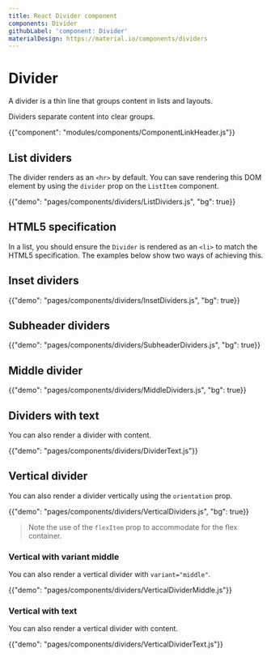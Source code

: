 ```yaml
---
title: React Divider component
components: Divider
githubLabel: 'component: Divider'
materialDesign: https://material.io/components/dividers
---
```


# Divider

<p class="description">A divider is a thin line that groups content in lists and layouts.</p>

Dividers separate content into clear groups.

{{"component": "modules/components/ComponentLinkHeader.js"}}

## List dividers

The divider renders as an `<hr>` by default.
You can save rendering this DOM element by using the `divider` prop on the `ListItem` component.

{{"demo": "pages/components/dividers/ListDividers.js", "bg": true}}

## HTML5 specification

In a list, you should ensure the `Divider` is rendered as an `<li>` to match the HTML5 specification.
The examples below show two ways of achieving this.

## Inset dividers

{{"demo": "pages/components/dividers/InsetDividers.js", "bg": true}}

## Subheader dividers

{{"demo": "pages/components/dividers/SubheaderDividers.js", "bg": true}}

## Middle divider

{{"demo": "pages/components/dividers/MiddleDividers.js", "bg": true}}

## Dividers with text

You can also render a divider with content.

{{"demo": "pages/components/dividers/DividerText.js"}}

## Vertical divider

You can also render a divider vertically using the `orientation` prop.

{{"demo": "pages/components/dividers/VerticalDividers.js", "bg": true}}

> Note the use of the `flexItem` prop to accommodate for the flex container.

### Vertical with variant middle

You can also render a vertical divider with `variant="middle"`.

{{"demo": "pages/components/dividers/VerticalDividerMiddle.js"}}

### Vertical with text

You can also render a vertical divider with content.

{{"demo": "pages/components/dividers/VerticalDividerText.js"}}
